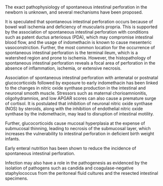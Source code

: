 The exact pathophysiology of spontaneous intestinal perforation in the newborn is unknown, and several mechanisms have been proposed.

It is speculated that spontaneous intestinal perforation occurs because of bowel wall ischemia and deficiency of muscularis propria. This is supported by the association of spontaneous intestinal perforation with conditions such as patent ductus arteriosus (PDA), which may compromise intestinal blood flow, and the usage of indomethacin is known to cause mesenteric vasoconstriction. Further, the most common location for the occurrence of spontaneous intestinal perforation is the terminal ileum, which is a watershed region and prone to ischemia. However, the histopathology of spontaneous intestinal perforation reveals a focal area of perforation in the absence of inflammation, ischemia, or extensive necrosis.

Association of spontaneous intestinal perforation with antenatal or postnatal glucocorticoids followed by exposure to early indomethacin has been linked to the changes in nitric oxide synthase production in the intestinal and neuronal smooth muscle. Stressors such as maternal chorioamnionitis, oligohydramnios, and low APGAR scores can also cause a premature surge of cortisol. It is postulated that inhibition of neuronal nitric oxide synthase (NOS) by steroids, along with the inhibition of endothelial nitric oxide synthase by the indomethacin, may lead to disruption of intestinal motility.

Further, glucocorticoids cause mucosal hyperplasia at the expense of submucosal thinning, leading to necrosis of the submucosal layer, which increases the vulnerability to intestinal perforation in deficient birth weight infants.

Early enteral nutrition has been shown to reduce the incidence of spontaneous intestinal perforation.

Infection may also have a role in the pathogenesis as evidenced by the isolation of pathogens such as candida and coagulase-negative staphylococcus from the peritoneal fluid cultures and the resected intestinal specimens.